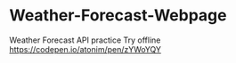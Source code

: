 # Weather-Forecast-Webpage
Weather Forecast API practice
Try offline https://codepen.io/atonim/pen/zYWoYQY
